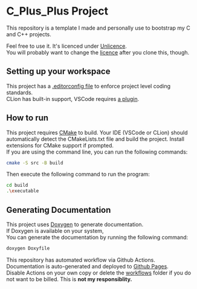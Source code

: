 # C_Plus_Plus Project

This repository is a template I made and personally use to bootstrap my C and C++ projects.  

Feel free to use it. It's licenced under [Unlicence](https://unlicense.org).  
You will probably want to change the [licence](./LICENCE.MD) after you clone this, though.

## Setting up your workspace

This project has a [.editorconfig file](https://editorconfig.org/) to enforce project level coding standards.  
CLion has built-in support,
VSCode requires [a plugin](https://marketplace.visualstudio.com/items?itemName=EditorConfig.EditorConfig).

## How to run

This project requires [CMake](https://cmake.org/) to build.
Your IDE (VSCode or CLion) should automatically detect the CMakeLists.txt file and build the project.
Install extensions for CMake support if prompted.  
If you are using the command line, you can run the following commands:

```bash
cmake -S src -B build
```

Then execute the following command to run the program:

```bash
cd build
.\executable
```

## Generating Documentation

This project uses [Doxygen](https://www.doxygen.nl/index.html) to generate documentation.  
If Doxygen is available on your system,  
You can generate the documentation by running the following command:

```bash
doxygen Doxyfile
```

This repository has automated workflow via Github Actions.  
Documentation is auto-generated and deployed to [Github Pages](https://kitswas.github.io/CPP_project_template/).  
Disable Actions on your own copy or delete the [workflows](./.github/workflows) folder if you do not want to be billed. This is **not my responsiblity.**
